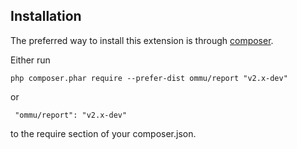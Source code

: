 Installation
------------
The preferred way to install this extension is through [composer](http://getcomposer.org/download/).

Either run

```
php composer.phar require --prefer-dist ommu/report "v2.x-dev"
```

 or
```
 "ommu/report": "v2.x-dev"
```

to the require section of your composer.json.

